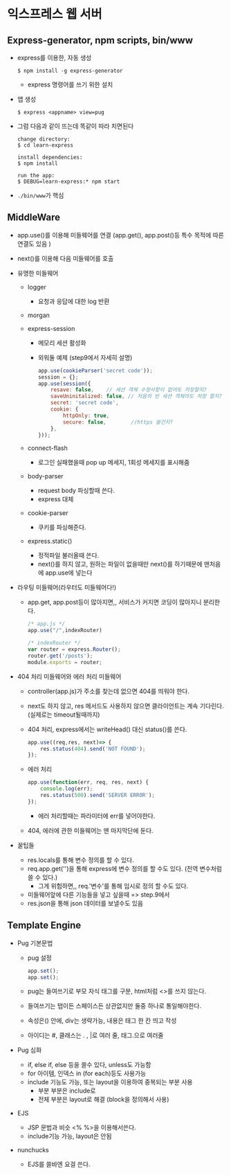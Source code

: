 # 익스프레스 웹 서버



## Express-generator, npm scripts, bin/www

- express를 이용한, 자동 생성

  ```
  $ npm install -g express-generator 
  ```

  - express 명령어를 쓰기 위한 설치

- 앱 생성

  ```
  $ express <appname> view=pug
  ```

- 그럼 다음과 같이 뜨는데 똑같이 따라 치면된다

  ```
  change directory:
  $ cd learn-express
  
  install dependencies:
  $ npm install
  
  run the app:
  $ DEBUG=learn-express:* npm start
  ```

- `./bin/www`가 핵심



## MiddleWare

- app.use()를 이용해 미들웨어를 연결 (app.get(), app.post()등 특수 목적에 따른 연결도 있음 )

- next()를 이용해 다음 미들웨어를 호출

- 유명한 미들웨어

  - logger

    - 요청과 응답에 대한 log 반환

  - morgan

  - express-session

    - 메모리 세션 활성화

    - 외워둘 예제 (step9에서 자세히 설명)

      ```javascript
      app.use(cookieParser('secret code'));
      session = {};
      app.use(session({
          resave: false,	// 세션 객체 수정사항이 없어도 저장할지?
          saveUninitalized: false, // 처음의 빈 세션 객체라도 저장 할지?
          secret: 'secret code',
          cookie: {
              httpOnly: true,
              secure: false,		//https 쓸건지?
          },
      }));
      ```

  - connect-flash

    - 로그인 실패했을때 pop up 메세지, 1회성 메세지를 표시해줌

  - body-parser

    - request body  파싱할때 쓴다.
    - express 대체

  - cookie-parser

    - 쿠키를 파싱해준다.

  - express.static()

    - 정적파일 불러올때 쓴다.
    - next()를 하지 않고, 원하는 파일이 없을때만 next()를 하기때문에 맨처음에 app.use에 넣는다

- 라우팅 미들웨어(라우터도 미들웨어다!)

  - app.get, app.post등이 많아지면,, 서비스가 커지면 코딩이 많아지니 분리한다.

    ```javascript
    /* app.js */
    app.use("/",indexRouter)
    
    /* indexRouter */
    var router = express.Router();
    router.get('/posts');
    module.exports = router;
    ```

- 404 처리 미들웨어와 에러 처리 미들웨어

  - controller(app.js)가 주소를 찾는데 없으면 404를 띄워야 한다.

  - next도 하지 않고, res 메서드도 사용하지 않으면 클라이언트는 계속 기다린다. (실제로는 timeout될때까지)

  - 404 처리, express에서는 writeHead() 대신 status()를 쓴다.

    ```javascript
    app.use((req,res, next)=> {
        res.status(404).send('NOT FOUND');
    });
    ```

  - 에러 처리

    ```javascript
    app.use(function(err, req, res, next) {
        console.log(err);
        res.status(500).send('SERVER ERROR');
    });
    ```

    - 에러 처리할때는 파라미터에 err를 넣어야한다.

  - 404, 에러에 관한 미들웨어는 맨 마지막단에 둔다.

- 꿀팁들

  - res.locals를 통해 변수 정의를 할 수 있다.
  - req.app.get('')을 통해 express에 변수 정의를 할 수도 있다. (전역 변수처럼 쓸 수 있다.)
    - 그게 위험하면,, req.'변수'를 통해 임시로 정의 할 수도 있다. 
  - 미들웨어앞에 다른 기능들을 넣고 싶을때 => step.9에서 
  - res.json을 통해 json 데이터를 보낼수도 있음


## Template Engine 

- Pug 기본문법

  - pug 설정

    ```javascript
    app.set();
    app.set();
    ```

  - pug는 들여쓰기로 부모 자식 태그를 구분, html처럼 <>를 쓰지 않는다.

  - 들여쓰기는 탭이든 스페이스든 상관없지만 둘중 하나로 통일해야한다.

  - 속성은() 안에, div는 생략가능, 내용은 태그 한 칸 띄고 작성

  - 아이디는 #, 클래스는 . , |로 여러 줄, 태그.으로 여러줄

- Pug 심화

  - if, else if, else 등을 쓸수 있다, unless도 가능함
  - for 아이템, 인덱스 in (for each)등도 사용가능
  - include 기능도 가능, 또는 layout을 이용하여 중복되는 부분 사용
    - 부분 부분은 include로
    - 전체 부분은 layout로 해결 (block을 정의해서 사용)

- EJS

  - JSP 문법과 비슷 <% %>을 이용해서쓴다.
  - include기능 가능, layout은 안됨

- nunchucks

  - EJS를 쓸바엔 요걸 쓴다.